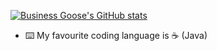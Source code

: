 [![Business Goose's GitHub stats](https://github-readme-stats.vercel.app/api?username=business-goose&show_icons=true&count_private=true&include_all_commits=true&theme=dark&hide_border=true)](https://www.github.com/business-goose)
<!-- thanks nichtstudiocode for this !-->
- ⌨️ My favourite coding language is ☕ (Java)
